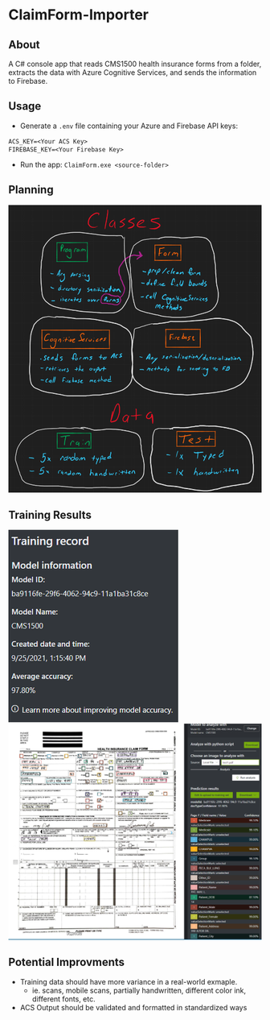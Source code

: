 # ClaimForm-Importer

## About
A C# console app that reads CMS1500 health insurance forms from a folder, extracts the data with Azure Cognitive Services, and sends the information to Firebase.

## Usage
- Generate a `.env` file containing your Azure and Firebase API keys:
```env
ACS_KEY=<Your ACS Key>
FIREBASE_KEY=<Your Firebase Key>
```
- Run the app:
`ClaimForm.exe <source-folder>`

## Planning
<img src="img/whiteboard.png">

## Training Results
<img src="img/ss1.png">
<img src="img/ss2.png">


## Potential Improvments
- Training data should have more variance in a real-world exmaple. 
  - ie. scans, mobile scans, partially handwritten, different color ink, different fonts, etc.
- ACS Output should be validated and formatted in standardized ways

